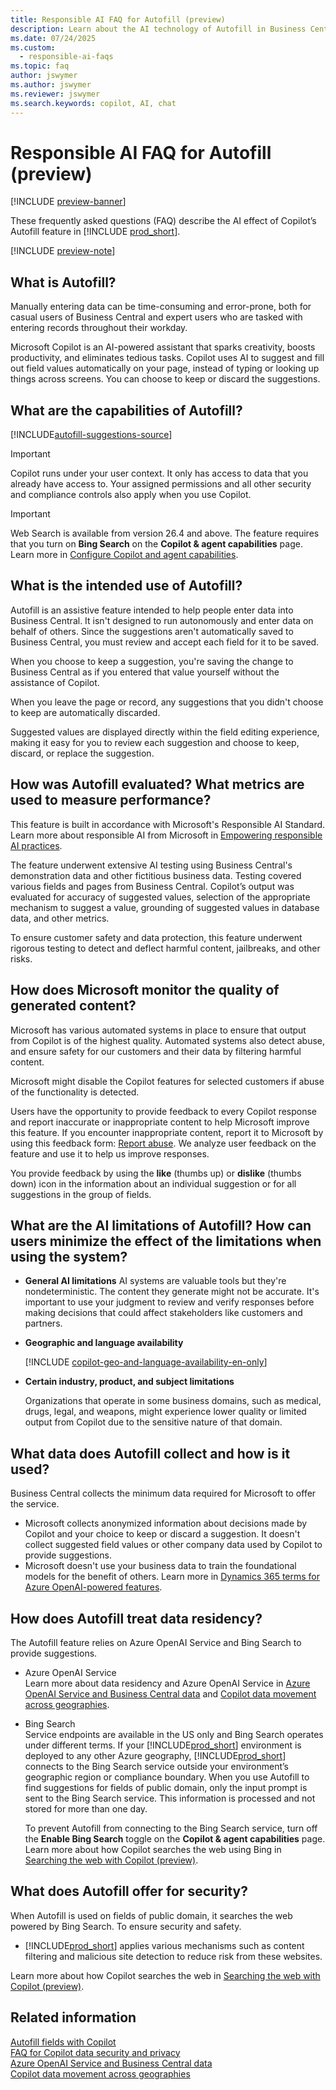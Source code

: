 ```yaml
---
title: Responsible AI FAQ for Autofill (preview)
description: Learn about the AI technology of Autofill in Business Central, considerations, details about how AI is used, tested, evaluated, and limitations.
ms.date: 07/24/2025
ms.custom: 
  - responsible-ai-faqs
ms.topic: faq
author: jswymer
ms.author: jswymer
ms.reviewer: jswymer
ms.search.keywords: copilot, AI, chat 
---
```


<!-- The Report Abuse link in line 73 isn't opening when I try. Please check this. -->


# Responsible AI FAQ for Autofill (preview)

[!INCLUDE [preview-banner](~/../shared-content/shared/preview-includes/preview-banner.md)]

These frequently asked questions (FAQ) describe the AI effect of Copilot’s Autofill feature in [!INCLUDE [prod_short](includes/prod_short.md)].

[!INCLUDE [preview-note](~/../shared-content/shared/preview-includes/preview-note-d365.md)]

<!--[!INCLUDE [preview-note](~/../shared-content/shared/preview-includes/production-ready-preview-dynamics365.md)]-->

## What is Autofill?

Manually entering data can be time-consuming and error-prone, both for casual users of Business Central and expert users who are tasked with entering records throughout their workday.  

Microsoft Copilot is an AI-powered assistant that sparks creativity, boosts productivity, and eliminates tedious tasks. Copilot uses AI to suggest and fill out field values automatically on your page, instead of typing or looking up things across screens. You can choose to keep or discard the suggestions. 

## What are the capabilities of Autofill?

[!INCLUDE[autofill-suggestions-source](includes/autofill-suggestions-source.md)]

> [!IMPORTANT]
> Copilot runs under your user context. It only has access to data that you already have access to. Your assigned permissions and all other security and compliance controls also apply when you use Copilot.

> [!IMPORTANT]
> Web Search is available from version 26.4 and above. The feature requires that you turn on **Bing Search** on the **Copilot & agent capabilities** page. Learn more in [Configure Copilot and agent capabilities](enable-ai.md).

## What is the intended use of Autofill?

Autofill is an assistive feature intended to help people enter data into Business Central. It isn't designed to run autonomously and enter data on behalf of others. Since the suggestions aren't automatically saved to Business Central, you must review and accept each field for it to be saved. 

When you choose to keep a suggestion, you're saving the change to Business Central as if you entered that value yourself without the assistance of Copilot.

When you leave the page or record, any suggestions that you didn't choose to keep are automatically discarded. 

Suggested values are displayed directly within the field editing experience, making it easy for you to review each suggestion and choose to keep, discard, or replace the suggestion. 

## How was Autofill evaluated? What metrics are used to measure performance? 

This feature is built in accordance with Microsoft's Responsible AI Standard. Learn more about responsible AI from Microsoft in [Empowering responsible AI practices](https://aka.ms/RAI).

The feature underwent extensive AI testing using Business Central's demonstration data and other fictitious business data. Testing covered various fields and pages from Business Central. Copilot’s output was evaluated for accuracy of suggested values, selection of the appropriate mechanism to suggest a value, grounding of suggested values in database data, and other metrics.

To ensure customer safety and data protection, this feature underwent rigorous testing to detect and deflect harmful content, jailbreaks, and other risks.

## How does Microsoft monitor the quality of generated content?

Microsoft has various automated systems in place to ensure that output from Copilot is of the highest quality. Automated systems also detect abuse, and ensure safety for our customers and their data by filtering harmful content.

Microsoft might disable the Copilot features for selected customers if abuse of the functionality is detected.

Users have the opportunity to provide feedback to every Copilot response and report inaccurate or inappropriate content to help Microsoft improve this feature. If you encounter inappropriate content, report it to Microsoft by using this feedback form: [Report abuse](https://go.microsoft.com/fwlink/?linkid=2249810). We analyze user feedback on the feature and use it to help us improve responses.

You provide feedback by using the **like** (thumbs up) or **dislike** (thumbs down) icon in the information about an individual suggestion or for all suggestions in the group of fields.

## What are the AI limitations of Autofill? How can users minimize the effect of the limitations when using the system?

- **General AI limitations**
  AI systems are valuable tools but they're nondeterministic. The content they generate might not be accurate. It's important to use your judgment to review and verify responses before making decisions that could affect stakeholders like customers and partners. 

- **Geographic and language availability**

  [!INCLUDE [copilot-geo-and-language-availability-en-only](includes/copilot-geo-and-language-availability-en-only.md)]

- **Certain industry, product, and subject limitations**

  Organizations that operate in some business domains, such as medical, drugs, legal, and weapons, might experience lower quality or limited output from Copilot due to the sensitive nature of that domain.

## What data does Autofill collect and how is it used?

Business Central collects the minimum data required for Microsoft to offer the service. 

- Microsoft collects anonymized information about decisions made by Copilot and your choice to keep or discard a suggestion. It doesn't collect suggested field values or other company data used by Copilot to provide suggestions.
- Microsoft doesn't use your business data to train the foundational models for the benefit of others. Learn more in [Dynamics 365 terms for Azure OpenAI-powered features](https://go.microsoft.com/fwlink/?linkid=2236010).
  
## How does Autofill treat data residency?

The Autofill feature relies on Azure OpenAI Service and Bing Search to provide suggestions.

- Azure OpenAI Service  
  Learn more about data residency and Azure OpenAI Service in [Azure OpenAI Service and Business Central data](azure-openai-data.md) and [Copilot data movement across geographies](ai-copilot-data-movement.md).

- Bing Search  
  Service endpoints are available in the US only and Bing Search operates under different terms. If your [!INCLUDE[prod_short](includes/prod_short.md)] environment is deployed to any other Azure geography, [!INCLUDE[prod_short](includes/prod_short.md)] connects to the Bing Search service outside your environment’s geographic region or compliance boundary. When you use Autofill to find suggestions for fields of public domain, only the input prompt is sent to the Bing Search service. This information is processed and not stored for more than one day.

  To prevent Autofill from connecting to the Bing Search service, turn off the **Enable Bing Search** toggle on the **Copilot & agent capabilities** page. Learn more about how Copilot searches the web using Bing in [Searching the web with Copilot (preview)](ai-search-web-copilot.md).

## What does Autofill offer for security?

When Autofill is used on fields of public domain, it searches the web powered by Bing Search. To ensure security and safety.

- [!INCLUDE[prod_short](includes/prod_short.md)] applies various mechanisms such as content filtering and malicious site detection to reduce risk from these websites.

Learn more about how Copilot searches the web in [Searching the web with Copilot (preview)](ai-search-web-copilot.md).

## Related information

[Autofill fields with Copilot](autofill-fields-with-copilot.md)  
[FAQ for Copilot data security and privacy](/dynamics365/faqs-copilot-data-security-privacy?toc=/dynamics365/business-central/toc.json)  
[Azure OpenAI Service and Business Central data](azure-openai-data.md)  
[Copilot data movement across geographies](ai-copilot-data-movement.md)  
